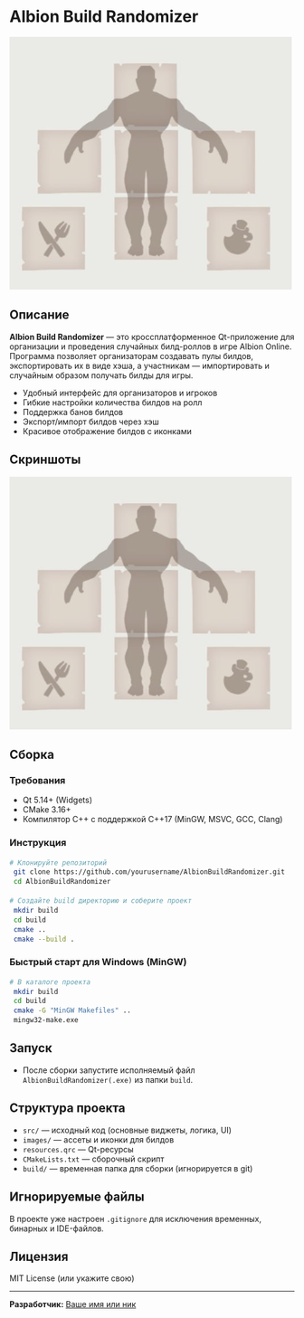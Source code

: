 # Albion Build Randomizer

![screenshot](images/main.png)

## Описание

**Albion Build Randomizer** — это кроссплатформенное Qt-приложение для организации и проведения случайных билд-роллов в игре Albion Online. Программа позволяет организаторам создавать пулы билдов, экспортировать их в виде хэша, а участникам — импортировать и случайным образом получать билды для игры.

- Удобный интерфейс для организаторов и игроков
- Гибкие настройки количества билдов на ролл
- Поддержка банов билдов
- Экспорт/импорт билдов через хэш
- Красивое отображение билдов с иконками

## Скриншоты

![main](images/main.png)

## Сборка

### Требования
- Qt 5.14+ (Widgets)
- CMake 3.16+
- Компилятор C++ с поддержкой C++17 (MinGW, MSVC, GCC, Clang)

### Инструкция

```bash
# Клонируйте репозиторий
 git clone https://github.com/yourusername/AlbionBuildRandomizer.git
 cd AlbionBuildRandomizer

# Создайте build директорию и соберите проект
 mkdir build
 cd build
 cmake ..
 cmake --build .
```

### Быстрый старт для Windows (MinGW)

```bash
# В каталоге проекта
 mkdir build
 cd build
 cmake -G "MinGW Makefiles" ..
 mingw32-make.exe
```

## Запуск

- После сборки запустите исполняемый файл `AlbionBuildRandomizer(.exe)` из папки `build`.

## Структура проекта

- `src/` — исходный код (основные виджеты, логика, UI)
- `images/` — ассеты и иконки для билдов
- `resources.qrc` — Qt-ресурсы
- `CMakeLists.txt` — сборочный скрипт
- `build/` — временная папка для сборки (игнорируется в git)

## Игнорируемые файлы

В проекте уже настроен `.gitignore` для исключения временных, бинарных и IDE-файлов.

## Лицензия

MIT License (или укажите свою)

---

**Разработчик:** [Ваше имя или ник](https://github.com/yourusername) 
